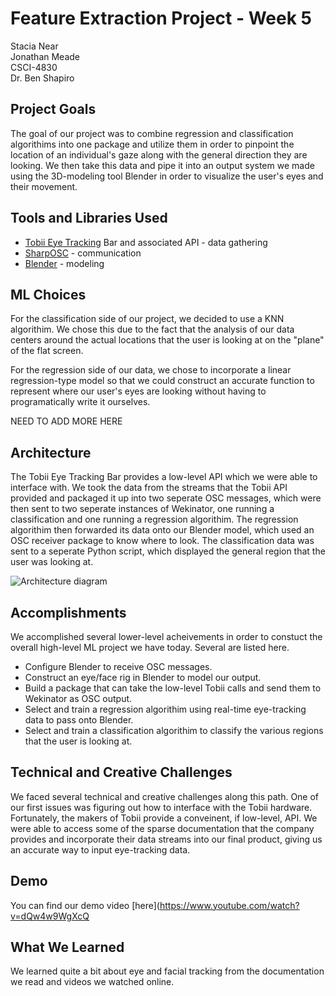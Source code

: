 # Feature Extraction Project - Week 5

Stacia Near  
Jonathan Meade  
CSCI-4830  
Dr. Ben Shapiro  

## Project Goals

The goal of our project was to combine regression and classification algorithims into one package and utilize them in order to pinpoint the location of an individual's gaze along
with the general direction they are looking. We then take this data and pipe it into an output system we made using the 3D-modeling tool Blender in order to visualize the 
user's eyes and their movement. 

## Tools and Libraries Used
* [Tobii Eye Tracking](https://www.tobii.com) Bar and associated API - data gathering
* [SharpOSC](https://github.com/ValdemarOrn/SharpOSC) - communication
* [Blender](https://www.blender.org/) - modeling

## ML Choices

For the classification side of our project, we decided to use a KNN algorithim. We chose this due to the fact that the analysis of our data centers around 
the actual locations that the user is looking at on the "plane" of the flat screen. 

For the regression side of our data, we chose to incorporate a linear regression-type model so that we could construct an accurate function to represent 
where our user's eyes are looking without having to programatically write it ourselves. 

NEED TO ADD MORE HERE

## Architecture

The Tobii Eye Tracking Bar provides a low-level API which we were able to interface with. We took the data from the streams that the Tobii API provided
and packaged it up into two seperate OSC messages, which were then sent to two seperate instances of Wekinator, one running a classification and one running a regression
algorithim. The regression algorithim then forwarded its data onto our Blender model, which used an OSC receiver package to know where to look. The classification data was sent to 
a seperate Python script, which displayed the general region that the user was looking at. 

![Architecture diagram](https://raw.githubusercontent.com/nearsr/EyeTracker3D/master/readme-assets/model-diagram.png)

## Accomplishments

We accomplished several lower-level acheivements in order to constuct the overall high-level ML project we have today. Several are listed here.  
* Configure Blender to receive OSC messages.
* Construct an eye/face rig in Blender to model our output.
* Build a package that can take the low-level Tobii calls and send them to Wekinator as OSC output.
* Select and train a regression algorithim using real-time eye-tracking data to pass onto Blender.
* Select and train a classification algorithim to classify the various regions that the user is looking at.

## Technical and Creative Challenges

We faced several technical and creative challenges along this path. One of our first issues was figuring out how to interface with the Tobii hardware. Fortunately, the makers
of Tobii provide a conveinent, if low-level, API. We were able to access some of the sparse documentation that the company provides and incorporate their data streams into our 
final product, giving us an accurate way to input eye-tracking data. 

## Demo

You can find our demo video [here](https://www.youtube.com/watch?v=dQw4w9WgXcQ

## What We Learned

We learned quite a bit about eye and facial tracking from the documentation we read and videos we watched online. 
